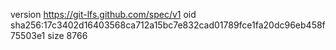 version https://git-lfs.github.com/spec/v1
oid sha256:17c3402d16403568ca712a15bc7e832cad01789fce1fa20dc96eb458f75503e1
size 8766
